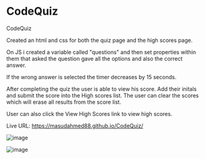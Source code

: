 # CodeQuiz

CodeQuiz

Created an html and css for both the quiz page and the high scores page.

On JS i created a variable called "questions" and then set properties within them that asked the question gave all the options and also the correct answer. 

If the wrong answer is selected the timer decreases by 15 seconds. 

After completing the quiz the user is able to view his score. Add their initals and submit the score into the High scores list. The user can clear the scores which will erase all results from the score list. 

User can also click the View High Scores link to view high scores. 

Live URL: https://masudahmed88.github.io/CodeQuiz/



![image](https://user-images.githubusercontent.com/87885450/137782829-b88dc22f-7669-42dc-9309-6cd0caa08a62.png)

![image](https://user-images.githubusercontent.com/87885450/137783180-a6718865-9f4e-49f5-bf89-b94ec2585480.png)

